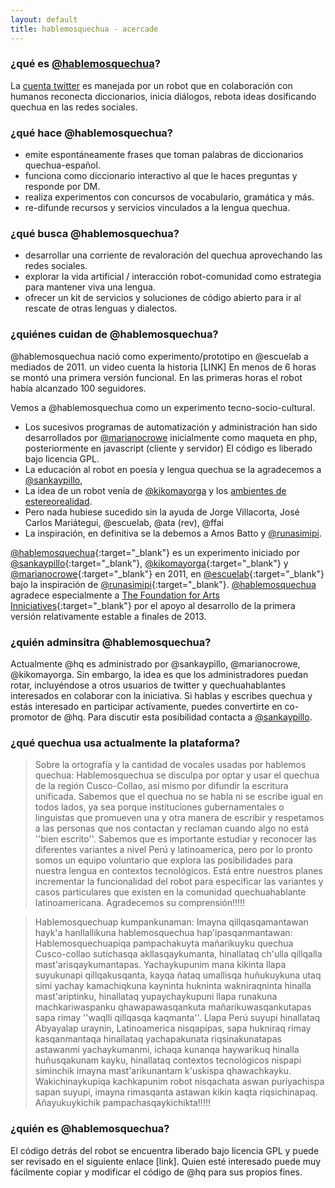 ```yaml
---
layout: default
title: hablemosquechua - acercade
---
```

### ¿qué es [@hablemosquechua](https://twitter.com/hablemosquechua)?
La [cuenta twitter](https://twitter.com/hablemosquechua) es manejada por un robot
que en colaboración con humanos reconecta diccionarios, inicia diálogos, rebota ideas dosificando 
quechua en las redes sociales.


### ¿qué hace @hablemosquechua?

- emite espontáneamente frases que toman palabras de diccionarios quechua-español. 
- funciona como diccionario interactivo al que le haces preguntas y responde por DM. 
- realiza experimentos con concursos de vocabulario, gramática y más. 
- re-difunde recursos y servicios vinculados a la lengua quechua. 

### ¿qué busca @hablemosquechua?

- desarrollar una corriente de revaloración del quechua aprovechando las redes sociales.
- explorar la vida artificial / interacción robot-comunidad como estrategia para mantener viva una lengua.
- ofrecer un kit de servicios y soluciones de código abierto para ir al rescate de otras lenguas y dialectos. 

### ¿quiénes cuidan de @hablemosquechua?

@hablemosquechua nació como experimento/prototipo en @escuelab a mediados de 2011. un video cuenta la historia [LINK]
En menos de 6 horas se montó una primera versión funcional. En las primeras horas el robot había alcanzado 100 seguidores.

Vemos a @hablemosquechua como un experimento tecno-socio-cultural.
- Los sucesivos programas de automatización y administración han sido desarrollados por [@marianocrowe](http://twitter.com/marianocrowe) inicialmente como maqueta en php, posteriormente en javascript (cliente y servidor) El código es liberado bajo licencia GPL.
- La educación al robot en poesía y lengua quechua se la agradecemos a [@sankaypillo](http://twitter.com/sankaypillo), 
- La idea de un robot venía de [@kikomayorga](http://twitter.com/kikomayorga) y los [ambientes de estereorealidad](http://www.youtube.com/watch?v=R6_0QouYptE). 
- Pero nada hubiese sucedido sin la ayuda de Jorge Villacorta, José Carlos Mariátegui, @escuelab, @ata (rev), @ffai
- La inspiración, en definitiva se la debemos a Amos Batto y [@runasimipi](http://twitter.com/runasimipi). 

[@hablemosquechua](https://twitter.com/hablemosquechua){:target="_blank"} es un experimento iniciado por
[@sankaypillo](https://twitter.com/sankaypillo){:target="_blank"},
[@kikomayorga](https://twitter.com/kikomayorga){:target="_blank"}
y [@marianocrowe](https://twitter.com/marianocrowe){:target="_blank"} en 2011, en
[@escuelab](https://twitter.com/escuelab){:target="_blank"} bajo la inspiración de
[@runasimipi](https://twitter.com/runasimipi){:target="_blank"}. 
[@hablemosquechua](https://twitter.com/hablemosquechua) agradece especialmente a
[The Foundation for Arts Inniciatives](http://www.ffaiarts.net){:target="_blank"}
por el apoyo al desarrollo de la primera versión relativamente estable a finales de 2013.

### ¿quién adminsitra @hablemosquechua?

Actualmente @hq es administrado por @sankaypillo, @marianocrowe, @kikomayorga. Sin embargo, la idea es que los administradores puedan rotar, incluyéndose a otros usuarios de twitter y quechuahablantes interesados en colaborar con la iniciativa. Si hablas y escribes quechua y estás interesado en participar actívamente, puedes convertirte en co-promotor de @hq. Para discutir esta posibilidad contacta a [@sankaypillo](http://twitter.com/sankaypillo). 


### ¿qué quechua usa actualmente la plataforma?

> Sobre la ortografía y la cantidad de vocales usadas por hablemos quechua: Hablemosquechua se disculpa por optar y usar el quechua de la región Cusco-Collao, así mismo por difundir la escritura unificada. Sabemos que el quechua no se habla ni se escribe igual en todos lados, ya sea porque instituciones gubernamentales o linguistas que promueven una y otra manera de escribir y respetamos a las personas que nos contactan y reclaman cuando algo no está ''bien escrito''. Sabemos que es importante estudiar y reconocer las diferentes variantes a nivel Perú y latinoamerica, pero por lo pronto somos un equipo voluntario que explora las posibilidades para nuestra lengua en contextos tecnológicos. Está entre nuestros planes incrementar la funcionalidad del robot para especificar las variantes y casos particulares  que existen en la comunidad quechuahablante latinoamericana.
> Agradecemos su comprensión!!!!!

> Hablemosquechuap kumpankunaman:
> Imayna qillqasqamantawan hayk'a hanllallikuna hablemosquechua hap'ipasqanmantawan:
> Hablemosquechuapiqa pampachakuyta mañarikuyku quechua Cusco-collao sutichasqa akllasqaykumanta, hinallataq ch'ulla qillqalla mast'arisqaykumantapas.
> Yachaykupunim mana kikinta llapa suyukunapi qillqakusqanta, kayqa ñataq umallisqa huñukuykuna utaq simi yachay kamachiqkuna kayninta hukninta wakniraqninta hinalla mast'ariptinku, hinallataq yupaychaykupuni llapa runakuna machkariwaspanku qhawapawasqankuta mañarikuwasqankutapas sapa rimay ''waqlli qillqasqa kaqmanta''. Llapa Perú suyupi hinallataq Abyayalap uraynin, Latinoamerica nisqapipas, sapa hukniraq rimay kasqanmantaqa hinallataq yachapakunata riqsinakunatapas astawanmi yachaykumanmi, ichaqa kunanqa haywarikuq hinalla huñusqakunam kayku, hinallataq contextos tecnológicos nispapi siminchik imayna mast'arikunantam k'uskispa qhawachkayku. Wakichinaykupiqa kachkapunim robot nisqachata aswan puriyachispa sapan suyupi, imayna rimasqanta astawan kikin kaqta riqsichinapaq.
>Añayukuykichik pampachasqaykichikta!!!!!


### ¿quién es @hablemosquechua?



El código detrás del robot se encuentra liberado bajo licencia GPL y puede ser revisado en el siguiente enlace [link]. Quien esté interesado puede muy fácilmente copiar y modificar el código de @hq para sus propios fines.



